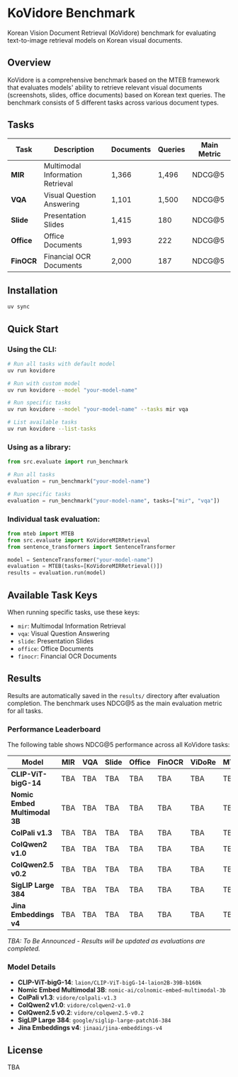 # KoVidore Benchmark

Korean Vision Document Retrieval (KoVidore) benchmark for evaluating text-to-image retrieval models on Korean visual documents.

## Overview

KoVidore is a comprehensive benchmark based on the MTEB framework that evaluates models' ability to retrieve relevant visual documents (screenshots, slides, office documents) based on Korean text queries. The benchmark consists of 5 different tasks across various document types.

## Tasks

| Task | Description | Documents | Queries | Main Metric |
|------|-------------|-----------|---------|-------------|
| **MIR** | Multimodal Information Retrieval | 1,366 | 1,496 | NDCG@5 |
| **VQA** | Visual Question Answering | 1,101 | 1,500 | NDCG@5 |
| **Slide** | Presentation Slides | 1,415 | 180 | NDCG@5 |
| **Office** | Office Documents | 1,993 | 222 | NDCG@5 |
| **FinOCR** | Financial OCR Documents | 2,000 | 187 | NDCG@5 |

## Installation

```bash
uv sync
```

## Quick Start

### Using the CLI:

```bash
# Run all tasks with default model
uv run kovidore

# Run with custom model
uv run kovidore --model "your-model-name"

# Run specific tasks
uv run kovidore --model "your-model-name" --tasks mir vqa

# List available tasks
uv run kovidore --list-tasks
```

### Using as a library:

```python
from src.evaluate import run_benchmark

# Run all tasks
evaluation = run_benchmark("your-model-name")

# Run specific tasks
evaluation = run_benchmark("your-model-name", tasks=["mir", "vqa"])
```

### Individual task evaluation:

```python
from mteb import MTEB
from src.evaluate import KoVidoreMIRRetrieval
from sentence_transformers import SentenceTransformer

model = SentenceTransformer("your-model-name")
evaluation = MTEB(tasks=[KoVidoreMIRRetrieval()])
results = evaluation.run(model)
```

## Available Task Keys

When running specific tasks, use these keys:

- `mir`: Multimodal Information Retrieval
- `vqa`: Visual Question Answering  
- `slide`: Presentation Slides
- `office`: Office Documents
- `finocr`: Financial OCR Documents

## Results

Results are automatically saved in the `results/` directory after evaluation completion. The benchmark uses NDCG@5 as the main evaluation metric for all tasks.

### Performance Leaderboard

The following table shows NDCG@5 performance across all KoVidore tasks:

| Model | MIR | VQA | Slide | Office | FinOCR | ViDoRe | MTEB |
|-------|-----|-----|-------|--------|--------|--------|------|
| **CLIP-ViT-bigG-14** | TBA | TBA | TBA | TBA | TBA | TBA | TBA |
| **Nomic Embed Multimodal 3B** | TBA | TBA | TBA | TBA | TBA | TBA | TBA |
| **ColPali v1.3** | TBA | TBA | TBA | TBA | TBA | TBA | TBA |
| **ColQwen2 v1.0** | TBA | TBA | TBA | TBA | TBA | TBA | TBA |
| **ColQwen2.5 v0.2** | TBA | TBA | TBA | TBA | TBA | TBA | TBA |
| **SigLIP Large 384** | TBA | TBA | TBA | TBA | TBA | TBA | TBA |
| **Jina Embeddings v4** | TBA | TBA | TBA | TBA | TBA | TBA | TBA |

*TBA: To Be Announced - Results will be updated as evaluations are completed.*

### Model Details

- **CLIP-ViT-bigG-14**: `laion/CLIP-ViT-bigG-14-laion2B-39B-b160k`
- **Nomic Embed Multimodal 3B**: `nomic-ai/colnomic-embed-multimodal-3b`  
- **ColPali v1.3**: `vidore/colpali-v1.3`
- **ColQwen2 v1.0**: `vidore/colqwen2-v1.0`
- **ColQwen2.5 v0.2**: `vidore/colqwen2.5-v0.2`
- **SigLIP Large 384**: `google/siglip-large-patch16-384`
- **Jina Embeddings v4**: `jinaai/jina-embeddings-v4`

## License

TBA
